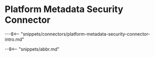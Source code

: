 <!-- SPDX-License-Identifier: CC-BY-4.0 -->
<!-- Copyright Contributors to the ODPi Egeria project 2020. -->

# Platform Metadata Security Connector

---8<-- "snippets/connectors/platform-metadata-security-connector-intro.md"

--8<-- "snippets/abbr.md"
